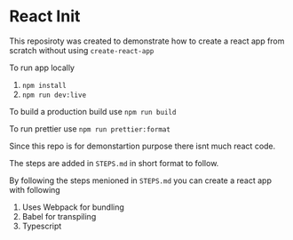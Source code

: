 # React Init

This reposiroty was created to demonstrate how to create a react app from scratch without using `create-react-app`

To run app locally

1. `npm install`
2. `npm run dev:live`

To build a production build use
`npm run build`

To run prettier use `npm run prettier:format`

Since this repo is for demonstartion purpose there isnt much react code.

The steps are added in `STEPS.md` in short format to follow.

By following the steps menioned in `STEPS.md` you can create a react app with following

1. Uses Webpack for bundling
2. Babel for transpiling
3. Typescript
